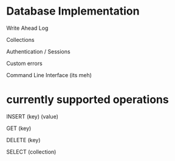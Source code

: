 # Database Implementation

Write Ahead Log

Collections 

Authentication / Sessions 

Custom errors 

Command Line Interface (its meh)


# currently supported operations 
INSERT (key) (value)

GET (key)

DELETE (key)

SELECT (collection)

